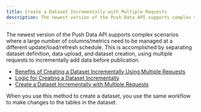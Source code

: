 ```yaml
---
title: Create a Dataset Incrementally with Multiple Requests
description: The newest version of the Push Data API supports complex scenarios where a large number of columns/metrics need to be managed at a different update/load/refresh schedule. This is accomplished by separating dataset definition, data upload, and dataset creation, using multiple requests to incrementally add data before publication.
---
```


The newest version of the Push Data API supports complex scenarios where a large number of columns/metrics need to be managed at a different update/load/refresh schedule. This is accomplished by separating dataset definition, data upload, and dataset creation, using multiple requests to incrementally add data before publication.

- [Benefits of Creating a Dataset Incrementally Using Multiple Requests](./benefits.md)
- [Logic for Creating a Dataset Incrementally](./logic-for-creating-a-dataset-incrementally.md)
- [Create a Dataset Incrementally with Multiple Requests](./workflow-create-a-dataset-incrementally-with-multiple-requests.md)

When you use this method to create a dataset, you use the same workflow to make changes to the tables in the dataset.

